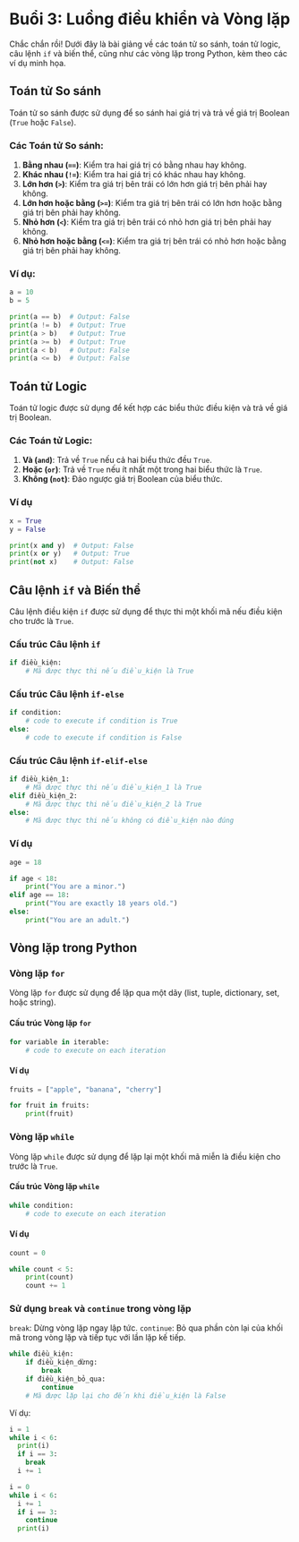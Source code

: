 # Buổi 3: Luồng điều khiển và Vòng lặp


Chắc chắn rồi! Dưới đây là bài giảng về các toán tử so sánh, toán tử logic, câu lệnh `if` và biến thể, cũng như các vòng lặp trong Python, kèm theo các ví dụ minh họa.

## Toán tử So sánh

Toán tử so sánh được sử dụng để so sánh hai giá trị và trả về giá trị Boolean (`True` hoặc `False`).

### Các Toán tử So sánh:

1. **Bằng nhau (`==`)**: Kiểm tra hai giá trị có bằng nhau hay không.
2. **Khác nhau (`!=`)**: Kiểm tra hai giá trị có khác nhau hay không.
3. **Lớn hơn (`>`)**: Kiểm tra giá trị bên trái có lớn hơn giá trị bên phải hay không.
4. **Lớn hơn hoặc bằng (`>=`)**: Kiểm tra giá trị bên trái có lớn hơn hoặc bằng giá trị bên phải hay không.
5. **Nhỏ hơn (`<`)**: Kiểm tra giá trị bên trái có nhỏ hơn giá trị bên phải hay không.
6. **Nhỏ hơn hoặc bằng (`<=`)**: Kiểm tra giá trị bên trái có nhỏ hơn hoặc bằng giá trị bên phải hay không.

### Ví dụ:

```python
a = 10
b = 5

print(a == b)  # Output: False
print(a != b)  # Output: True
print(a > b)   # Output: True
print(a >= b)  # Output: True
print(a < b)   # Output: False
print(a <= b)  # Output: False
```

## Toán tử Logic

Toán tử logic được sử dụng để kết hợp các biểu thức điều kiện và trả về giá trị Boolean.

### Các Toán tử Logic:

1. **Và (`and`)**: Trả về `True` nếu cả hai biểu thức đều `True`.
2. **Hoặc (`or`)**: Trả về `True` nếu ít nhất một trong hai biểu thức là `True`.
3. **Không (`not`)**: Đảo ngược giá trị Boolean của biểu thức.

### Ví dụ

```python
x = True
y = False

print(x and y)  # Output: False
print(x or y)   # Output: True
print(not x)    # Output: False
```

## Câu lệnh `if` và Biến thể

Câu lệnh điều kiện `if` được sử dụng để thực thi một khối mã nếu điều kiện cho trước là `True`.

### Cấu trúc Câu lệnh `if`

```python
if điều_kiện:
    # Mã được thực thi nếu điều_kiện là True
```

### Cấu trúc Câu lệnh `if-else`

```python
if condition:
    # code to execute if condition is True
else:
    # code to execute if condition is False
```

### Cấu trúc Câu lệnh `if-elif-else`

```python
if điều_kiện_1:
    # Mã được thực thi nếu điều_kiện_1 là True
elif điều_kiện_2:
    # Mã được thực thi nếu điều_kiện_2 là True
else:
    # Mã được thực thi nếu không có điều_kiện nào đúng
```

### Ví dụ

```python
age = 18

if age < 18:
    print("You are a minor.")
elif age == 18:
    print("You are exactly 18 years old.")
else:
    print("You are an adult.")
```

## Vòng lặp trong Python

### Vòng lặp `for`

Vòng lặp `for` được sử dụng để lặp qua một dãy (list, tuple, dictionary, set, hoặc string).

#### Cấu trúc Vòng lặp `for`

```python
for variable in iterable:
    # code to execute on each iteration
```

#### Ví dụ

```python
fruits = ["apple", "banana", "cherry"]

for fruit in fruits:
    print(fruit)
```

### Vòng lặp `while`

Vòng lặp `while` được sử dụng để lặp lại một khối mã miễn là điều kiện cho trước là `True`.

#### Cấu trúc Vòng lặp `while`

```python
while condition:
    # code to execute on each iteration
```

#### Ví dụ

```python
count = 0

while count < 5:
    print(count)
    count += 1
```

### Sử dụng `break` và `continue` trong vòng lặp

`break`: Dừng vòng lặp ngay lập tức.
`continue`: Bỏ qua phần còn lại của khối mã trong vòng lặp và tiếp tục với lần lặp kế tiếp.


```python
while điều_kiện:
    if điều_kiện_dừng:
        break
    if điều_kiện_bỏ_qua:
        continue
    # Mã được lặp lại cho đến khi điều_kiện là False
```

Ví dụ:

```python
i = 1
while i < 6:
  print(i)
  if i == 3:
    break
  i += 1
```

```python
i = 0
while i < 6:
  i += 1
  if i == 3:
    continue
  print(i)
```
